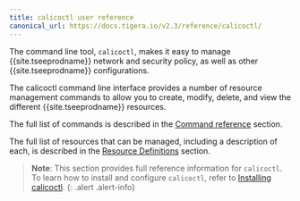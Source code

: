 ```yaml
---
title: calicoctl user reference
canonical_url: https://docs.tigera.io/v2.3/reference/calicoctl/
---
```


The command line tool, `calicoctl`, makes it easy to manage {{site.tseeprodname}} network and security policy, as well as other
{{site.tseeprodname}} configurations.

The calicoctl command line interface provides a number of resource management
commands to allow you to create, modify, delete, and view the different {{site.tseeprodname}}
resources.

The full list of commands is described in the
[Command reference]({{site.url}}/{{page.version}}/reference/calicoctl/commands/)
section.

The full list of resources that can be managed, including a description of each,
is described in the [Resource Definitions]({{site.url}}/{{page.version}}/reference/calicoctl/resources/)
section.

> **Note**: This section provides full reference information for `calicoctl`. To learn
> how to install and configure `calicoctl`, refer to
> [Installing calicoctl]({{site.url}}/{{page.version}}/getting-started/calicoctl/install).
{: .alert .alert-info}
